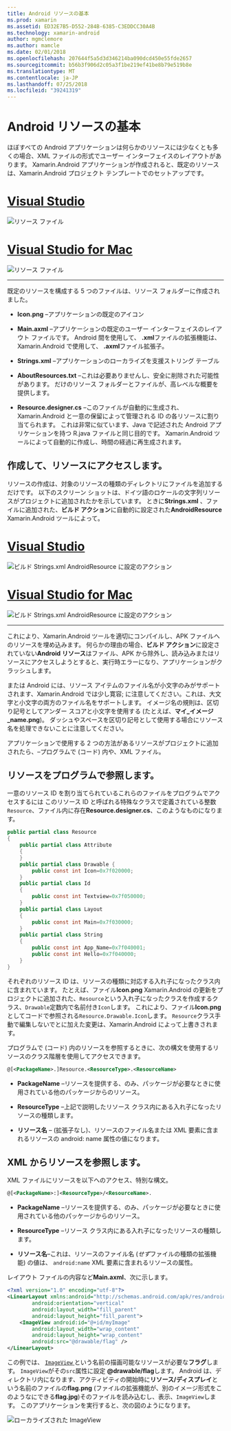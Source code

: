 ```yaml
---
title: Android リソースの基本
ms.prod: xamarin
ms.assetid: ED32E7B5-D552-284B-6385-C3EDDCC30A4B
ms.technology: xamarin-android
author: mgmclemore
ms.author: mamcle
ms.date: 02/01/2018
ms.openlocfilehash: 207644f5a5d3d346214ba090dcd450e55fde2657
ms.sourcegitcommit: b56b3f906d2c05a3f1be219ef41be8b79e519b8e
ms.translationtype: MT
ms.contentlocale: ja-JP
ms.lasthandoff: 07/25/2018
ms.locfileid: "39241319"
---
```

# <a name="android-resource-basics"></a>Android リソースの基本

ほぼすべての Android アプリケーションは何らかのリソースには少なくとも多くの場合、XML ファイルの形式でユーザー インターフェイスのレイアウトがあります。 Xamarin.Android アプリケーションが作成されると、既定のリソースは、Xamarin.Android プロジェクト テンプレートでのセットアップです。

# <a name="visual-studiotabvswin"></a>[Visual Studio](#tab/vswin)

![リソース ファイル](android-resource-basics-images/01-resource-files-vs.png)
 
# <a name="visual-studio-for-mactabvsmac"></a>[Visual Studio for Mac](#tab/vsmac)

![リソース ファイル](android-resource-basics-images/01-resource-files-xs.png)
 
-----

既定のリソースを構成する 5 つのファイルは、リソース フォルダーに作成されました。

-  **Icon.png** &ndash;アプリケーションの既定のアイコン

-  **Main.axml** &ndash;アプリケーションの既定のユーザー インターフェイスのレイアウト ファイルです。 Android 間を使用して、 **.xml**ファイルの拡張機能は、Xamarin.Android で使用して、 **.axml**ファイル拡張子。

-  **Strings.xml** &ndash;アプリケーションのローカライズを支援ストリング テーブル

-  **AboutResources.txt** &ndash;これは必要ありませんし、安全に削除された可能性があります。 だけのリソース フォルダーとファイルが、高レベルな概要を提供します。

-  **Resource.designer.cs** &ndash;このファイルが自動的に生成され、Xamarin.Android と一意の保留によって管理される ID の各リソースに割り当てられます。 これは非常に似ています、Java で記述された Android アプリケーションを持つ R.java ファイルと同じ目的です。 Xamarin.Android ツールによって自動的に作成し、時間の経過に再生成されます。


## <a name="creating-and-accessing-resources"></a>作成して、リソースにアクセスします。

リソースの作成は、対象のリソースの種類のディレクトリにファイルを追加するだけです。 以下のスクリーン ショットは、ドイツ語のロケールの文字列リソースがプロジェクトに追加されたかを示しています。 ときに**Strings.xml** 、ファイルに追加された、**ビルド アクション**に自動的に設定された**AndroidResource** Xamarin.Android ツールによって。

# <a name="visual-studiotabvswin"></a>[Visual Studio](#tab/vswin)

![ビルド Strings.xml AndroidResource に設定のアクション](android-resource-basics-images/02-build-action-vs.png)
 
# <a name="visual-studio-for-mactabvsmac"></a>[Visual Studio for Mac](#tab/vsmac)

![ビルド Strings.xml AndroidResource に設定のアクション](android-resource-basics-images/02-build-action-xs.png)
 
-----
 

これにより、Xamarin.Android ツールを適切にコンパイルし、APK ファイルへのリソースを埋め込みます。 何らかの理由の場合、**ビルド アクション**に設定されていない**Android リソース**はファイル、APK から除外し、読み込みまたはリソースにアクセスしようとすると、実行時エラーになり、アプリケーションがクラッシュします。

または Android には、リソース アイテムのファイル名が小文字のみがサポートされます、Xamarin.Android では少し寛容; に注意してください。これは、大文字と小文字の両方のファイル名をサポートします。 イメージ名の規則は、区切り記号としてアンダー スコアと小文字を使用する (たとえば、**マイ\_イメージ\_name.png**)。 ダッシュやスペースを区切り記号として使用する場合にリソース名を処理できないことに注意してください。

アプリケーションで使用する 2 つの方法があるリソースがプロジェクトに追加されたら、&ndash;プログラムで (コード) 内や、XML ファイル。


## <a name="referencing-resources-programmatically"></a>リソースをプログラムで参照します。

一意のリソース ID を割り当てられているこれらのファイルをプログラムでアクセスするには このリソース ID と呼ばれる特殊なクラスで定義されている整数`Resource`、ファイル内に存在**Resource.designer.cs**、このようなものになります。

```csharp
public partial class Resource
{
    public partial class Attribute
    {
    }
    public partial class Drawable {
        public const int Icon=0x7f020000;
    }
    public partial class Id
    {
        public const int Textview=0x7f050000;
    }
    public partial class Layout
    {
        public const int Main=0x7f030000;
    }
    public partial class String
    {
        public const int App_Name=0x7f040001;
        public const int Hello=0x7f040000;
    }
}
```

それぞれのリソース ID は、リソースの種類に対応する入れ子になったクラス内に含まれています。 たとえば、ファイル**Icon.png** Xamarin.Android の更新をプロジェクトに追加された、`Resource`という入れ子になったクラスを作成するクラス、`Drawable`定数内で名前付き`Icon`します。
これにより、ファイル**Icon.png**としてコードで参照される`Resource.Drawable.Icon`します。 `Resource`クラス手動で編集しないでとに加えた変更は、Xamarin.Android によって上書きされます。

プログラムで (コード) 内のリソースを参照するときに、次の構文を使用するリソースのクラス階層を使用してアクセスできます。

```xml
@[<PackageName>.]Resource.<ResourceType>.<ResourceName>
```

-  **PackageName** &ndash;リソースを提供する、のみ、パッケージが必要なときに使用されている他のパッケージからのリソース。

-  **ResourceType** &ndash;上記で説明したリソース クラス内にある入れ子になったリソースの種類します。

-  **リソース名** &ndash; (拡張子なし)、リソースのファイル名または XML 要素に含まれるリソースの android: name 属性の値になります。


## <a name="referencing-resources-from-xml"></a>XML からリソースを参照します。

XML ファイルにリソースを以下へのアクセス、特別な構文。

```xml
@[<PackageName>:]<ResourceType>/<ResourceName>.
```

-  **PackageName** &ndash;リソースを提供する、のみ、パッケージが必要なときに使用されている他のパッケージからのリソース。

-  **ResourceType** &ndash;リソース クラス内にある入れ子になったリソースの種類します。

-  **リソース名**&ndash;これは、リソースのファイル名 (*せず*ファイルの種類の拡張機能) の値は、 `android:name` XML 要素に含まれるリソースの属性。

レイアウト ファイルの内容など**Main.axml**、次に示します。

```xml
<?xml version="1.0" encoding="utf-8"?>
<LinearLayout xmlns:android="http://schemas.android.com/apk/res/android"
        android:orientation="vertical"
        android:layout_width="fill_parent"
        android:layout_height="fill_parent">
    <ImageView android:id="@+id/myImage"
        android:layout_width="wrap_content"
        android:layout_height="wrap_content"
        android:src="@drawable/flag" />
</LinearLayout>
```

この例では、 [ `ImageView` ](https://github.com/xamarin/recipes/tree/master/Recipes/android/controls/imageview)という名前の描画可能なリソースが必要な**フラグ**します。 `ImageView`がその`src`属性に設定 **@drawable/flag**します。 Android は、ディレクトリ内になります、アクティビティの開始時に**リソース/ディスプレイ**という名前のファイルの**flag.png** (ファイルの拡張機能が、別のイメージ形式をこのようなにできる**flag.jpg**)そのファイルを読み込むし、表示、`ImageView`します。
このアプリケーションを実行すると、次の図のようになります。

![ローカライズされた ImageView](android-resource-basics-images/03-localized-screenshot.png)

